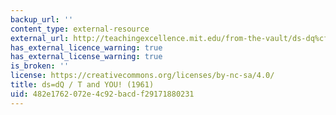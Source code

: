 ```yaml
---
backup_url: ''
content_type: external-resource
external_url: http://teachingexcellence.mit.edu/from-the-vault/ds-dq%cf%84-and-you-1961-mit-centennial-roundtable
has_external_licence_warning: true
has_external_license_warning: true
is_broken: ''
license: https://creativecommons.org/licenses/by-nc-sa/4.0/
title: ds=dQ / T and YOU! (1961)
uid: 482e1762-072e-4c92-bacd-f29171880231
---
```


